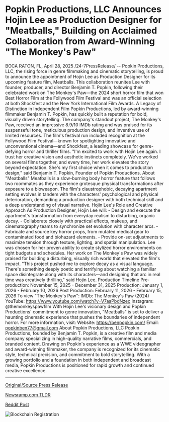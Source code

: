 # Popkin Productions, LLC Announces Hojin Lee as Production Designer for "Meatballs," Building on Acclaimed Collaboration from Award-Winning "The Monkey's Paw"

BOCA RATON, FL, April 28, 2025 /24-7PressRelease/ -- Popkin Productions, LLC, the rising force in genre filmmaking and cinematic storytelling, is proud to announce the appointment of Hojin Lee as Production Designer for its upcoming feature film, Meatballs. This collaboration reunites Lee with founder, producer, and director Benjamin T. Popkin, following their celebrated work on The Monkey's Paw—the 2024 short horror film that won Best Horror Film at the Follywood Film Festival and was an official selection at both Shockfest and the New York International Film Awards.  A Legacy of Distinction in Independent Film Popkin Productions, led by award-winning filmmaker Benjamin T. Popkin, has quickly built a reputation for bold, visually driven storytelling. The company's standout project, The Monkey's Paw, received an impressive 8.9/10 IMDb rating and was praised for its suspenseful tone, meticulous production design, and inventive use of limited resources. The film's festival run included recognition at the Follywood Film Festival—known for spotlighting innovative and unconventional cinema—and Shockfest, a leading showcase for genre-defying horror and thriller films.  "I'm excited to work with Hojin Lee again. I trust her creative vision and aesthetic instincts completely. We've worked on several films together, and every time, her work elevates the story beyond expectation. She's my first choice when it comes to production design," said Benjamin T. Popkin, Founder of Popkin Productions.  About "Meatballs" Meatballs is a slow-burning body horror feature that follows two roommates as they experience grotesque physical transformations after exposure to a bioweapon. The film's claustrophobic, decaying apartment setting evolves in tandem with the characters' psychological and physical deterioration, demanding a production designer with both technical skill and a deep understanding of visual narrative.  Hojin Lee's Role and Creative Approach As Production Designer, Hojin Lee will: - Design and execute the apartment's transformation from everyday realism to disturbing, organic decay. - Collaborate closely with practical effects, makeup, and cinematography teams to synchronize set evolution with character arcs. - Fabricate and source key horror props, from mutated medical gear to contaminated food and biohazard elements. - Provide on-set adjustments to maximize tension through texture, lighting, and spatial manipulation.  Lee was chosen for her proven ability to create stylized horror environments on tight budgets and schedules. Her work on The Monkey's Paw was widely praised for building a disturbing, visually rich world that elevated the film's impact.  "This project pushed me to explore decay as a visual language. There's something deeply poetic and terrifying about watching a familiar space disintegrate along with its characters—and designing that arc in real time was creatively thrilling," said Hojin Lee.  Production Timeline Pre-production: November 15, 2025 - December 31, 2025 Production: January 1, 2026 - February 10, 2026 Post Production: February 11, 2026 - February 15, 2026  To view "The Monkey's Paw": IMDb: The Monkey's Paw (2024) YouTube: https://www.youtube.com/watch?v=V7aaPbdNzec Instagram: @themonkeyspawfilm  With Hojin Lee's visionary design and Popkin Productions' commitment to genre innovation, "Meatballs" is set to deliver a haunting cinematic experience that pushes the boundaries of independent horror.  For more information, visit: Website: https://benpopkin.com/ Email: popkinben77@gmail.com  About Popkin Productions, LLC Popkin Productions, founded by Benjamin T. Popkin, is a creative film and media company specializing in high-quality narrative films, commercials, and branded content. Drawing on Popkin's experience as a WWE videographer and award-winning filmmaker, the company is recognized for its cinematic style, technical precision, and commitment to bold storytelling. With a growing portfolio and a foundation in both independent and broadcast media, Popkin Productions is positioned for rapid growth and continued creative excellence. 

---

[Original/Source Press Release](https://www.24-7pressrelease.com/press-release/522244/popkin-productions-llc-announces-hojin-lee-as-production-designer-for-meatballs-building-on-acclaimed-collaboration-from-award-winning-the-monkeys-paw)
                    

[Newsramp.com TLDR](https://newsramp.com/curated-news/popkin-productions-appoints-hojin-lee-as-production-designer-for-body-horror-feature-film/9dfba3baebcf970a9e38408f13adeb3c) 

 



[Reddit Post](https://www.reddit.com/r/Lifestyle_Culture/comments/1k9pnjn/popkin_productions_appoints_hojin_lee_as/) 



![Blockchain Registration](https://cdn.newsramp.app/24-7PressRelease/qrcode/254/28/dashJwtx.webp)